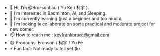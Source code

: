 - 👋 Hi, I’m @BronsonLau ( Yu Ke / 柯宇 ).
- 👀 I’m interested in Badminton, AI, and Sleeping.
- 🌱 I’m currently learning (just a beginner and too much).
- 💞️ I’m looking to collaborate on some practical and moderate project for new comer.
- 📫 How to reach me : keyfrankbruce@gmail.com.
- 😄 Pronouns: Bronson / 柯宇 / Yu Ke
- ⚡ Fun fact: Not ready to tell yet (kk

<!---
BronsonLau/BronsonLau is a ✨ special ✨ repository because its `README.md` (this file) appears on your GitHub profile.
You can click the Preview link to take a look at your changes.
--->
